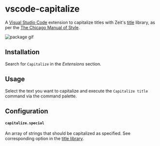 # vscode-capitalize

A [Visual Studio Code](https://code.visualstudio.com/) extension to capitalize titles with Zeit's [title](https://github.com/zeit/title) library, as per the [The Chicago Manual of Style](https://www.chicagomanualofstyle.org/home.html).

![package gif](https://user-images.githubusercontent.com/6108538/49259025-f4120380-f437-11e8-86f5-ec3c37b0fbab.gif)

## Installation

Search for `Capitalize` in the _Extensions_ section.

## Usage

Select the text you want to capitalize and execute the `Capitalize title` command via the command palette.

## Configuration

#### `capitalize.special`

An array of strings that should be capitalized as specified. See corresponding option in the [title library](https://github.com/zeit/title#usage).

